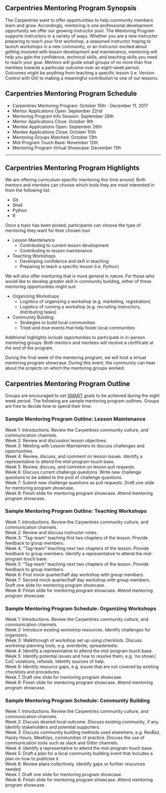 ## Carpentries Mentoring Program Synopsis

The Carpentries want to offer opportunities to help community members learn and grow. Accordingly, mentoring is one professional development opportunity we offer our growing instructor pool. 
The Mentoring Program supports instructors in a variety of ways. Whether you are a new instructor preparing to teach your first workshop, a seasoned instructor hoping to launch workshops in a new community, or an instructor excited about getting involved with lesson development and maintenance, mentoring will help you gain the confidence, technical skills, and teaching skills you need to reach your goal. 
Mentors will guide small groups of no more than five mentees towards a particular outcome over an eight-week period. Outcomes might be anything from teaching a specific lesson (i.e. Version Control with Git) to making a meaningful contribution to one of our lessons.  

## Carpentries Mentoring Program Schedule  

+ Carpentries Mentoring Program: October 15th - December 11, 2017  
+ Mentor Applications Open: September 22nd   
+ Mentoring Program Info Session: September 26th  
+ Mentor Applications Close: October 9th  
+ Mentee Applications Open: September 26th  
+ Mentee Applications Close: October 10th  
+ Mentoring Groups Matched: October 13th  
+ Mid-Program Touch Base: November 12th  
+ Mentoring Program Virtual Showcase: December 11th   
____________________________________________________________________________

## Carpentries Mentoring Program Highlights  

We are offering curriculum-specific mentoring this time around. Both mentors and mentees can choose which tools they are most interested in from the following list:
+ Git  
+ Shell  
+ Python  
+ R  

Once a topic has been picked, participants can choose the type of mentoring they want for their chosen tool:
+ Lesson Maintenance  
  - Contributing to current lesson development  
  - Contributing to lesson maintenance  
+ Teaching Workshops  
  - Developing confidence and skill in teaching  
  - Preparing to teach a specific lesson (i.e. Python)  

We will also offer mentoring that is more general in nature. For those who would like to develop greater skill in community building, either of these mentoring opportunities might suit:
+ Organizing Workshops   
  - Logistics of organizing a workshop (e.g. marketing, registration)  
  - Logistics of running a workshop (e.g. recruiting instructors, distributing tasks)  
+ Community Building  
  - Strategies to build local communities  
  - Tried-and-true events that help foster local communities  

Additional highlights include opportunities to participate in in-person mentoring groups. Both mentors and mentees will receive a certificate at the end of the program.

During the final week of the mentoring program, we will host a virtual mentoring program showcase. During this event, the community can hear about the projects on which the mentoring groups worked.
  

## Carpentries Mentoring Program Outline   

Groups are encouraged to set [SMART](http://www.hr.virginia.edu/uploads/documents/media/Writing_SMART_Goals.pdf) goals to be achieved during the eight week period. The following are sample mentoring program outlines. Groups are free to decide how to spend their time. 

### Sample Mentoring Program Outline: Lesson Maintenance
Week 1: Introductions. Review the Carpentries community culture, and communication channels.  
Week 2: Review and discussion lesson objectives.  
Week 3: Meeting with Lesson Maintainers to discuss challenges and opportunities.  
Week 4: Review, discuss, and comment on lesson issues. Identify a representative to attend the mid-program touch base.  
Week 5: Review, discuss, and comment on lesson pull requests.  
Week 6: Discuss current challenge questions. Write new challenge questions to be added to the pool of challenge questions.  
Week 7: Submit new challenge questions as pull requests. Draft one slide for mentoring program showcase.  
Week 8: Finish slide for mentoring program showcase. Attend mentoring program showcase.  

### Sample Mentoring Program Outline: Teaching Workshops
Week 1: Introductions. Review the Carpentries community culture, and communication channels.  
Week 2: Review and discuss instructor notes.  
Week 3: “Tag-team” teaching first two chapters of the lesson. Provide feedback to group members.  
Week 4: “Tag-team” teaching next two chapters of the lesson. Provide feedback to group members. Identify a representative to attend the mid-program touch base.  
Week 5: “Tag-team” teaching next two chapters of the lesson. Provide feedback to group members.   
Week 6: First mock quarter/half day workshop with group members.   
Week 7: Second mock quarter/half day workshop with group members. Draft one slide for mentoring program showcase.  
Week 8: Finish slide for mentoring program showcase. Attend mentoring program showcase.  

### Sample Mentoring Program Schedule: Organizing Workshops
Week 1: Introductions. Review the Carpentries community culture, and communication channels.  
Week 2: Introduce existing workshop resources. Identify challenges for organizers.  
Week 3: Walkthrough of workshop set up using checklists. Discuss workshop planning tools, e.g. eventbrite, spreadsheets.  
Week 4: Identify a representative to attend the mid-program touch base.  
Week 5: Identify potential issues and how to resolve them, e.g. ‘no shows’, CoC violations, refunds. Identify sources of help.  
Week 6: Identify resource gaps, e.g. issues that are not covered by existing checklists and procedures.   
Week 7. Draft one slide for mentoring program showcase.  
Week 8: Finish slide for mentoring program showcase. Attend mentoring program showcase.  

### Sample Mentoring Program Schedule: Community Building
Week 1: Introductions. Review the Carpentries community culture, and communication channels.  
Week 2: Discuss desired local outcome. Discuss existing community, if any. Identify stakeholders and potential supporters.  
Week 3: Discuss community building methods used elsewhere, e.g. ResBaz, Hacky Hours, MeetUps, communities of practice. Discuss the use of communication tools such as slack and Gitter channels.   
Week 4: Identify a representative to attend the mid-program touch base.  
Week 5: Draft a plan for a local community building event that includes a plan on how to publicise it.  
Week 6: Review plans collectively. Identify gaps or further resources needed.   
Week 7. Draft one slide for mentoring program showcase.  
Week 8: Finish slide for mentoring program showcase. Attend mentoring program showcase.  








